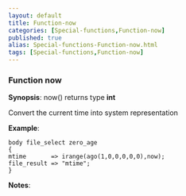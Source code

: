 ```yaml
---
layout: default
title: Function-now
categories: [Special-functions,Function-now]
published: true
alias: Special-functions-Function-now.html
tags: [Special-functions,Function-now]
---
```


### Function now

**Synopsis**: now() returns type **int**

  

Convert the current time into system representation

**Example**:  
   

~~~~
body file_select zero_age
{
mtime       => irange(ago(1,0,0,0,0,0),now);
file_result => "mtime";
}
~~~~

**Notes**:  
   
